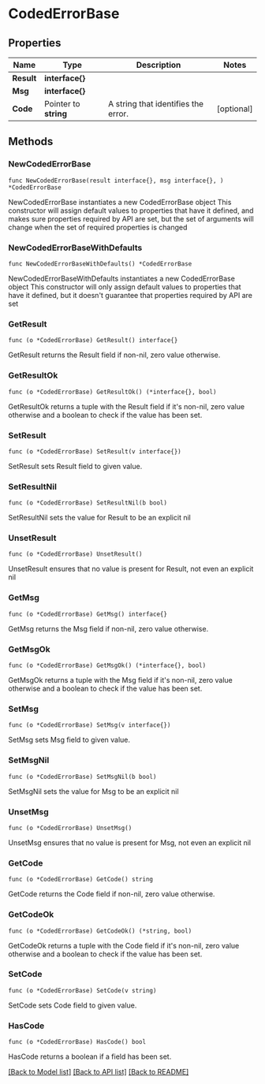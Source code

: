 # CodedErrorBase

## Properties

Name | Type | Description | Notes
------------ | ------------- | ------------- | -------------
**Result** | **interface{}** |  | 
**Msg** | **interface{}** |  | 
**Code** | Pointer to **string** | A string that identifies the error.  | [optional] 

## Methods

### NewCodedErrorBase

`func NewCodedErrorBase(result interface{}, msg interface{}, ) *CodedErrorBase`

NewCodedErrorBase instantiates a new CodedErrorBase object
This constructor will assign default values to properties that have it defined,
and makes sure properties required by API are set, but the set of arguments
will change when the set of required properties is changed

### NewCodedErrorBaseWithDefaults

`func NewCodedErrorBaseWithDefaults() *CodedErrorBase`

NewCodedErrorBaseWithDefaults instantiates a new CodedErrorBase object
This constructor will only assign default values to properties that have it defined,
but it doesn't guarantee that properties required by API are set

### GetResult

`func (o *CodedErrorBase) GetResult() interface{}`

GetResult returns the Result field if non-nil, zero value otherwise.

### GetResultOk

`func (o *CodedErrorBase) GetResultOk() (*interface{}, bool)`

GetResultOk returns a tuple with the Result field if it's non-nil, zero value otherwise
and a boolean to check if the value has been set.

### SetResult

`func (o *CodedErrorBase) SetResult(v interface{})`

SetResult sets Result field to given value.


### SetResultNil

`func (o *CodedErrorBase) SetResultNil(b bool)`

 SetResultNil sets the value for Result to be an explicit nil

### UnsetResult
`func (o *CodedErrorBase) UnsetResult()`

UnsetResult ensures that no value is present for Result, not even an explicit nil
### GetMsg

`func (o *CodedErrorBase) GetMsg() interface{}`

GetMsg returns the Msg field if non-nil, zero value otherwise.

### GetMsgOk

`func (o *CodedErrorBase) GetMsgOk() (*interface{}, bool)`

GetMsgOk returns a tuple with the Msg field if it's non-nil, zero value otherwise
and a boolean to check if the value has been set.

### SetMsg

`func (o *CodedErrorBase) SetMsg(v interface{})`

SetMsg sets Msg field to given value.


### SetMsgNil

`func (o *CodedErrorBase) SetMsgNil(b bool)`

 SetMsgNil sets the value for Msg to be an explicit nil

### UnsetMsg
`func (o *CodedErrorBase) UnsetMsg()`

UnsetMsg ensures that no value is present for Msg, not even an explicit nil
### GetCode

`func (o *CodedErrorBase) GetCode() string`

GetCode returns the Code field if non-nil, zero value otherwise.

### GetCodeOk

`func (o *CodedErrorBase) GetCodeOk() (*string, bool)`

GetCodeOk returns a tuple with the Code field if it's non-nil, zero value otherwise
and a boolean to check if the value has been set.

### SetCode

`func (o *CodedErrorBase) SetCode(v string)`

SetCode sets Code field to given value.

### HasCode

`func (o *CodedErrorBase) HasCode() bool`

HasCode returns a boolean if a field has been set.


[[Back to Model list]](../README.md#documentation-for-models) [[Back to API list]](../README.md#documentation-for-api-endpoints) [[Back to README]](../README.md)


